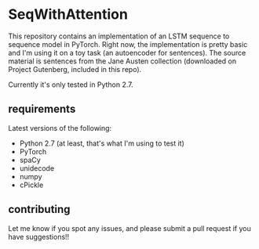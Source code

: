 # SeqWithAttention

This repository contains an implementation of an LSTM sequence to sequence model in PyTorch. Right now, the implementation is pretty basic and I'm using it on a toy task (an autoencoder for sentences). The source material is sentences from the Jane Austen collection (downloaded on Project Gutenberg, included in this repo). 

Currently it's only tested in Python 2.7.

## requirements

Latest versions of the following:
* Python 2.7 (at least, that's what I'm using to test it)
* PyTorch
* spaCy
* unidecode
* numpy
* cPickle

## contributing

Let me know if you spot any issues, and please submit a pull request if you have suggestions!!
